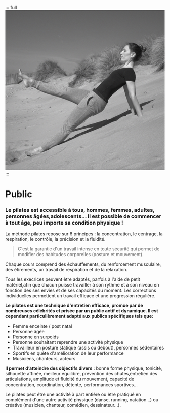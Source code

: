 ::: full
![description de l'image](../images/anne-gabrielle-com-pilates-05.jpg)
:::

# Public

### Le pilates est accessible à tous, hommes, femmes, adultes, personnes âgées,adolescents... Il est possible de commencer à tout âge, peu importe sa condition physique !

La méthode pilates repose sur 6 principes : la concentration, le centrage, la respiration, le contrôle, la précision et la fluidité.

> C'est la garantie d'un travail intense en toute sécurité qui permet de modifier des habitudes corporelles (posture et mouvement).

Chaque cours comprend des échauffements, du renforcement musculaire, des étirements, un travail de respiration et de la relaxation.

Tous les execrices peuvent être adaptés, parfois à l'aide de petit matériel,afin que chacun puisse travailler à son rythme et à son niveau en fonction des ses envies et de ses capacités du moment. Les corrections individuelles permettent un travail efficace et une progression régulière.

**Le pilates est une technique d'entretien efficace, promue par de nombreuses célébrités et prisée par un public actif et  dynamique. Il est cependant particulièrement adapté aux publics spécifiques tels que:**

- Femme enceinte / post natal
- Personne âgée
- Personne en surpoids
- Personne souhaitant reprendre une activité physique
- Travailleur en posture statique (assis ou debout), personnes sédentaires
- Sportifs en quête d'amélioration de leur performance
- Musiciens, chanteurs, acteurs

**Il permet d’atteindre des objectifs divers** : bonne forme physique, tonicité, silhouette affinée, meilleur équilibre, prévention des chutes,entretien des articulations, amplitude et fluidité du mouvement, capacité de concentration, coordination, détente, performances sportives...

Le pilates peut être une activité à part entière ou être pratiqué en complément d'une autre activité physique (danse, running, natation…) ou créative (musicien, chanteur, comédien, dessinateur…).
